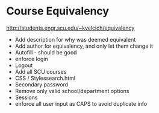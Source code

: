 # Course Equivalency

http://students.engr.scu.edu/~kvelcich/equivalency

* Add description for why was deemed equivalent
* Add author for equivalency, and only let them change it
* Autofill - should be good
* enforce login
* Logout
* Add all SCU courses
* CSS / Stylessearch.html
* Secondary password
* Remove only valid school/department options
* Sessions
* enforce all user input as CAPS to avoid duplicate info
